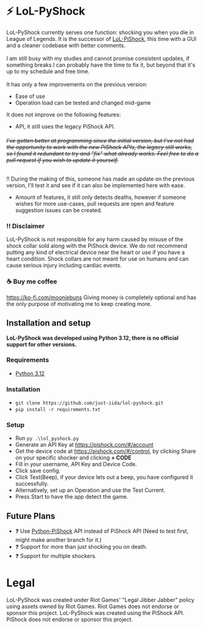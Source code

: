 # ⚡ LoL-PyShock
LoL-PyShock currently serves one function: shocking you when you die in League of Legends. It is the successor of [LoL-PiShock](https://github.com/just-iida/lol-pishock/), this time with a GUI and a cleaner codebase with better comments.
<br></br>
I am still busy with my studies and cannot promise consistent updates, if something breaks I can probably have the time to fix it, but beyond that it's up to my schedule and free time.
<br></br>
It has only a few improvements on the previous version:
- Ease of use
 - Operation load can be tested and changed mid-game 


It does not improve on the following features:
- API, it still uses the legacy PiShock API.
###### ~~I've gotten better at programming since the initial version, but I've not had the opportunity to work with the new PiShock APIs, the legacy still works, so I found it redundant to try and "fix" what already works. Feel free to do a pull request if you wish to update it yourself.~~
‼️ During the making of this, someone has made an update on the previous version, I'll test it and see if it can also be implemented here with ease.
- Amount of features, it still only detects deaths, however if someone wishes for more use-cases, pull requests are open and feature suggestion issues can be created.


### ‼️ Disclaimer
LoL-PyShock is not responsible for any harm caused by misuse of the shock collar sold along with the PiShock device. We do not recommend putting any kind of electrical device near the heart or use if you have a heart condition. Shock collars are not meant for use on humans and can cause serious injury including cardiac events.
### ☕ Buy me coffee
https://ko-fi.com/mooniebuns
Giving money is completely optional and has the only purpose of motivating me to keep creating more.
## Installation and setup
**LoL-PyShock was developed using Python 3.12, there is no official support for other versions.**
### Requirements
* [Python 3.12](https://www.python.org/)
### Installation
* ``git clone https://github.com/just-iida/lol-pyshock.git``
* ``pip install -r requirements.txt``
### Setup
* Run ``py .\lol_pyshock.py``
* Generate an API Key at https://pishock.com/#/account
* Get the device code at https://pishock.com/#/control, by clicking Share on your specific shocker and clicking **+ CODE**
* Fill in your username, API Key and Device Code.
* Click save config.
* Click Test(Beep), if your device lets out a beep, you have configured it successfully.
* Alternatively, set up an Operation and use the Test Current.
* Press Start to have the app detect the game.

## Future Plans
* ❓ Use [Python-PiShock](https://python-pishock.readthedocs.io/) API instead of PiShock API (Need to test first, might make another branch for it.)
* ❓ Support for more than just shocking you on death.
* ❓ Support for multiple shockers.

# Legal
LoL-PyShock was created under Riot Games' "Legal Jibber Jabber" policy using assets owned by Riot Games.  Riot Games does not endorse or sponsor this project.
LoL-PyShock was created using the PiShock API. PiShock does not endorse or sponsor this project.
